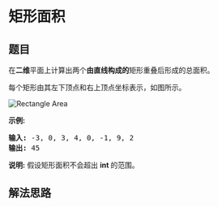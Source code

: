 # 矩形面积

## 题目

<HTML><p>在<strong>二维</strong>平面上计算出两个<strong>由直线构成的</strong>矩形重叠后形成的总面积。</p>

<p>每个矩形由其左下顶点和右上顶点坐标表示，如图所示。</p>

<p><img alt="Rectangle Area" src="https://assets.leetcode-cn.com/aliyun-lc-upload/uploads/2018/10/22/rectangle_area.png"></p>

<p><strong>示例:</strong></p>

<pre><strong>输入:</strong> -3, 0, 3, 4, 0, -1, 9, 2
<strong>输出:</strong> 45</pre>

<p><strong>说明:</strong> 假设矩形面积不会超出&nbsp;<strong>int&nbsp;</strong>的范围。</p>
</HTML>

## 解法思路
